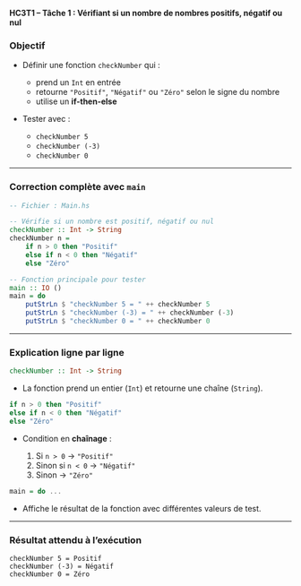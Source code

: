**HC3T1 – Tâche 1 : Vérifiant si un nombre de nombres positifs, négatif ou nul**

###  Objectif

* Définir une fonction `checkNumber` qui :

  * prend un `Int` en entrée
  * retourne `"Positif"`, `"Négatif"` ou `"Zéro"` selon le signe du nombre
  * utilise un **if-then-else**

* Tester avec :

  * `checkNumber 5`
  * `checkNumber (-3)`
  * `checkNumber 0`

---

###  Correction complète avec `main`

```haskell
-- Fichier : Main.hs

-- Vérifie si un nombre est positif, négatif ou nul
checkNumber :: Int -> String
checkNumber n = 
    if n > 0 then "Positif"
    else if n < 0 then "Négatif"
    else "Zéro"

-- Fonction principale pour tester
main :: IO ()
main = do
    putStrLn $ "checkNumber 5 = " ++ checkNumber 5
    putStrLn $ "checkNumber (-3) = " ++ checkNumber (-3)
    putStrLn $ "checkNumber 0 = " ++ checkNumber 0
```

---

###  Explication ligne par ligne

```haskell
checkNumber :: Int -> String
```

* La fonction prend un entier (`Int`) et retourne une chaîne (`String`).

```haskell
if n > 0 then "Positif"
else if n < 0 then "Négatif"
else "Zéro"
```

* Condition en **chaînage** :

  1. Si `n > 0` → `"Positif"`
  2. Sinon si `n < 0` → `"Négatif"`
  3. Sinon → `"Zéro"`

```haskell
main = do ...
```

* Affiche le résultat de la fonction avec différentes valeurs de test.

---

###  Résultat attendu à l’exécution

```
checkNumber 5 = Positif
checkNumber (-3) = Négatif
checkNumber 0 = Zéro
